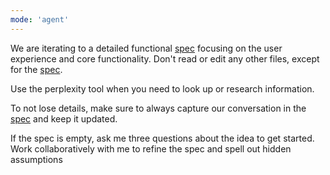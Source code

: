 ```yaml
---
mode: 'agent'
---
```

We are iterating to a detailed functional [spec](../../spec.md) focusing on the user experience and core functionality. Don't read or edit any other files, except for the [spec](../../spec.md).

Use the perplexity tool when you need to look up or research information.

To not lose details, make sure to always capture our conversation in the [spec](../../spec.md) and keep it updated.

If the spec is empty, ask me three questions about the idea to get started. Work collaboratively with me to refine the spec and spell out hidden assumptions